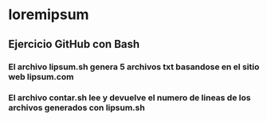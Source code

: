 # loremipsum
## Ejercicio GitHub con Bash
### El archivo lipsum.sh genera 5 archivos txt basandose en el sitio web lipsum.com 

### El archivo contar.sh lee y devuelve el numero de lineas de los archivos generados con lipsum.sh
